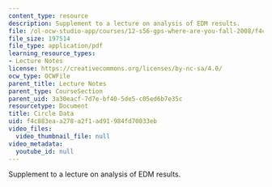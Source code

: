```yaml
---
content_type: resource
description: Supplement to a lecture on analysis of EDM results.
file: /ol-ocw-studio-app/courses/12-s56-gps-where-are-you-fall-2008/f4c883eaa278a2f1ad91984fd70033eb_circledata_sol08.pdf
file_size: 197514
file_type: application/pdf
learning_resource_types:
- Lecture Notes
license: https://creativecommons.org/licenses/by-nc-sa/4.0/
ocw_type: OCWFile
parent_title: Lecture Notes
parent_type: CourseSection
parent_uid: 3a30eacf-7d7e-bf40-5de5-c05ed6b7e35c
resourcetype: Document
title: Circle Data
uid: f4c883ea-a278-a2f1-ad91-984fd70033eb
video_files:
  video_thumbnail_file: null
video_metadata:
  youtube_id: null
---
```

Supplement to a lecture on analysis of EDM results.